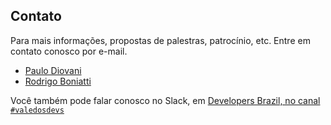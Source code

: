 ## Contato

Para mais informações, propostas de palestras, patrocínio, etc. Entre em contato
conosco por e-mail.

- [Paulo Diovani](mailto:paulo@diovani.com)
- [Rodrigo Boniatti](mailto:boniatti.rodrigo@gmail.com)

<p></p>

Você também pode falar conosco no Slack, em [Developers Brazil, no canal `#valedosdevs`](https://developers-brasil.slack.com/messages/C6QS5JK9U/)
